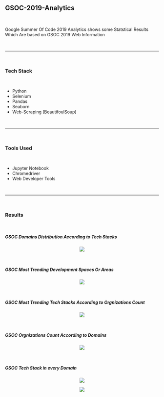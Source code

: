 <h2> GSOC-2019-Analytics </h2>

<br>

<p> Google Summer Of Code 2019 Analytics shows some Statstical Results Which Are based on GSOC 2019 Web Information  </p>
 
<br>

----------------

<br>

<h3> Tech Stack</h3>

<br>

+ Python
+ Selenium
+ Pandas
+ Seaborn
+ Web-Scraping (BeautifoulSoup)

<br>

-----------------

<br>

<h3> Tools Used </h3>

<br>

+ Jupyter Notebook
+ Chromedriver
+ Web Developer Tools

<br>

------------

<br>

<h3> Results </h3>

<br>

<h5> <strong> GSOC Domains Distribution According to Tech Stacks </strong> </h5>

<p align="center">
  <img src="https://raw.githubusercontent.com/agaraman0/GSOC-2019-Analytics/master/GSOC_topTrendingTechwithDomains.png" />
</p>

<br>

<h5> <strong> GSOC Most Trending Development Spaces Or Areas </strong> </h5>

<p align="center">
  <img src="https://raw.githubusercontent.com/agaraman0/GSOC-2019-Analytics/master/GSOC_Trending_TopicGraph.png" />
</p>

<br>

<h5> <strong>GSOC Most Trending Tech Stacks According to Orgnizations Count</strong> </h5>

<p align="center">
  <img src="https://raw.githubusercontent.com/agaraman0/GSOC-2019-Analytics/master/GSOC_Trending_Tech_Stack.png" />
</p>

<br>

<h5> <strong>GSOC Orgnizations Count According to Domains</strong> </h5>

<p align="center">
  <img src="https://raw.githubusercontent.com/agaraman0/GSOC-2019-Analytics/master/GSOC_Category_Graph.png" />
</p>

<br>

<h5> <strong>GSOC Tech Stack in every Domain</strong> </h5>

<p align="center">
  <img src="https://raw.githubusercontent.com/agaraman0/GSOC-2019-Analytics/master/GSOC_python.png" />
</p>

<p align="center">
  <img src="https://raw.githubusercontent.com/agaraman0/GSOC-2019-Analytics/master/GSOC_C%2B%2B.png" />
</p>

